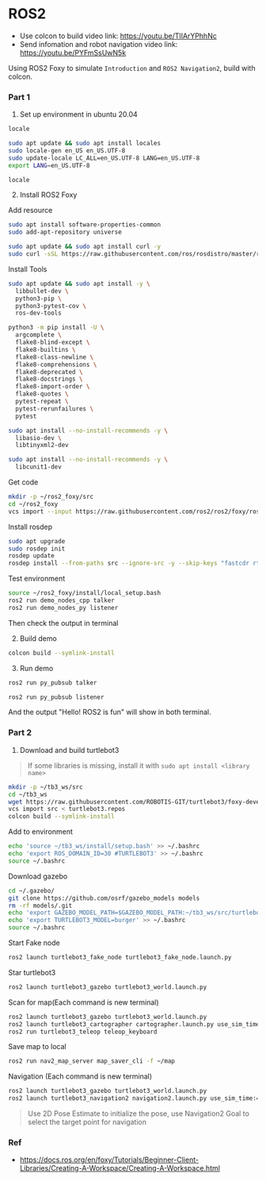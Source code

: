 # ROS2

- Use colcon to build video link: https://youtu.be/TlIArYPhhNc
- Send infomation and robot navigation video link: https://youtu.be/PYFmSsUwN5k

Using ROS2 Foxy to simulate `Introduction` and `ROS2 Navigation2`, build with colcon.

### Part 1

1. Set up environment in ubuntu 20.04

```bash
locale

sudo apt update && sudo apt install locales
sudo locale-gen en_US en_US.UTF-8
sudo update-locale LC_ALL=en_US.UTF-8 LANG=en_US.UTF-8
export LANG=en_US.UTF-8

locale
```

2. Install ROS2 Foxy

Add resource
```bash
sudo apt install software-properties-common
sudo add-apt-repository universe

sudo apt update && sudo apt install curl -y
sudo curl -sSL https://raw.githubusercontent.com/ros/rosdistro/master/ros.key -o /usr/share/keyrings/ros-archive-keyring.gpg
```

Install Tools
```bash
sudo apt update && sudo apt install -y \
  libbullet-dev \
  python3-pip \
  python3-pytest-cov \
  ros-dev-tools

python3 -m pip install -U \
  argcomplete \
  flake8-blind-except \
  flake8-builtins \
  flake8-class-newline \
  flake8-comprehensions \
  flake8-deprecated \
  flake8-docstrings \
  flake8-import-order \
  flake8-quotes \
  pytest-repeat \
  pytest-rerunfailures \
  pytest

sudo apt install --no-install-recommends -y \
  libasio-dev \
  libtinyxml2-dev

sudo apt install --no-install-recommends -y \
  libcunit1-dev
```

Get code
```bash
mkdir -p ~/ros2_foxy/src
cd ~/ros2_foxy
vcs import --input https://raw.githubusercontent.com/ros2/ros2/foxy/ros2.repos src
```

Install rosdep
```bash
sudo apt upgrade
sudo rosdep init
rosdep update
rosdep install --from-paths src --ignore-src -y --skip-keys "fastcdr rti-connext-dds-5.3.1 urdfdom_headers"
```

Test environment
```bash
source ~/ros2_foxy/install/local_setup.bash
ros2 run demo_nodes_cpp talker
ros2 run demo_nodes_py listener
```

Then check the output in terminal

2. Build demo

```bash
colcon build --symlink-install
```

3. Run demo

```bash
ros2 run py_pubsub talker
```

```bash
ros2 run py_pubsub listener
```

And the output "Hello! ROS2 is fun" will show in both terminal.

### Part 2

1. Download and build turtlebot3

> If some libraries is missing, install it with `sudo apt install <library name>`

```bash
mkdir -p ~/tb3_ws/src
cd ~/tb3_ws
wget https://raw.githubusercontent.com/ROBOTIS-GIT/turtlebot3/foxy-devel/turtlebot3.repos
vcs import src < turtlebot3.repos
colcon build --symlink-install
```

Add to environment
```bash
echo 'source ~/tb3_ws/install/setup.bash' >> ~/.bashrc
echo 'export ROS_DOMAIN_ID=30 #TURTLEBOT3' >> ~/.bashrc
source ~/.bashrc
```

Download gazebo
```bash
cd ~/.gazebo/
git clone https://github.com/osrf/gazebo_models models
rm -rf models/.git
echo 'export GAZEBO_MODEL_PATH=$GAZEBO_MODEL_PATH:~/tb3_ws/src/turtlebot3/turtlebot3_simulations/turtlebot3_gazebo/models' >> ~/.bashrc
echo 'export TURTLEBOT3_MODEL=burger' >> ~/.bashrc
source ~/.bashrc
```

Start Fake node
```bash
ros2 launch turtlebot3_fake_node turtlebot3_fake_node.launch.py
```

Star turtlebot3
```bash
ros2 launch turtlebot3_gazebo turtlebot3_world.launch.py
```

Scan for map(Each command is new terminal)
```bash
ros2 launch turtlebot3_gazebo turtlebot3_world.launch.py
ros2 launch turtlebot3_cartographer cartographer.launch.py use_sim_time:=True
ros2 run turtlebot3_teleop teleop_keyboard
```

Save map to local
```bash
ros2 run nav2_map_server map_saver_cli -f ~/map
```

Navigation (Each command is new terminal)
```bash
ros2 launch turtlebot3_gazebo turtlebot3_world.launch.py
ros2 launch turtlebot3_navigation2 navigation2.launch.py use_sim_time:=True map:=/home/ubuntu/map.yaml
```

> Use 2D Pose Estimate to initialize the pose, use Navigation2 Goal to select the target point for navigation

### Ref

- https://docs.ros.org/en/foxy/Tutorials/Beginner-Client-Libraries/Creating-A-Workspace/Creating-A-Workspace.html